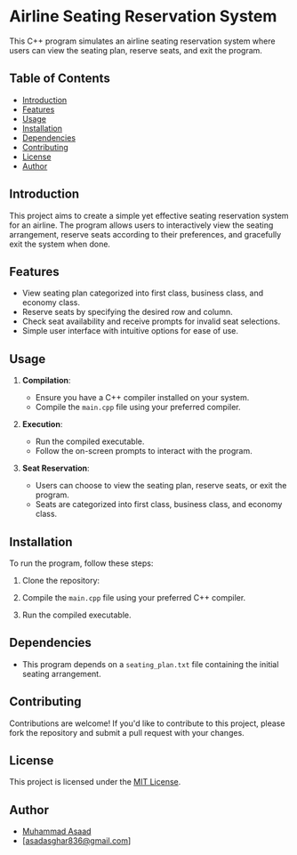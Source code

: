 # Airline Seating Reservation System

This C++ program simulates an airline seating reservation system where users can view the seating plan, reserve seats, and exit the program.

## Table of Contents

- [Introduction](#introduction)
- [Features](#features)
- [Usage](#usage)
- [Installation](#installation)
- [Dependencies](#dependencies)
- [Contributing](#contributing)
- [License](#license)
- [Author](#author)

## Introduction

This project aims to create a simple yet effective seating reservation system for an airline. The program allows users to interactively view the seating arrangement, reserve seats according to their preferences, and gracefully exit the system when done.

## Features

- View seating plan categorized into first class, business class, and economy class.
- Reserve seats by specifying the desired row and column.
- Check seat availability and receive prompts for invalid seat selections.
- Simple user interface with intuitive options for ease of use.

## Usage

1. **Compilation**:
   - Ensure you have a C++ compiler installed on your system.
   - Compile the `main.cpp` file using your preferred compiler.

2. **Execution**:
   - Run the compiled executable.
   - Follow the on-screen prompts to interact with the program.

3. **Seat Reservation**:
   - Users can choose to view the seating plan, reserve seats, or exit the program.
   - Seats are categorized into first class, business class, and economy class.

## Installation

To run the program, follow these steps:

1. Clone the repository:


2. Compile the `main.cpp` file using your preferred C++ compiler.

3. Run the compiled executable.

## Dependencies

- This program depends on a `seating_plan.txt` file containing the initial seating arrangement.

## Contributing

Contributions are welcome! If you'd like to contribute to this project, please fork the repository and submit a pull request with your changes.

## License

This project is licensed under the [MIT License](LICENSE).

## Author

- [Muhammad Asaad](https://github.com/Asaad-108?tab=repositories)
- [asadasghar836@gmail.com]
